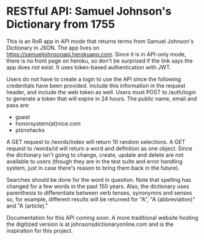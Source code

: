 # RESTful API: Samuel Johnson's Dictionary from 1755

This is an RoR app in API mode that returns terms from Samuel Johnson's Dictionary in JSON. The app lives on https://samueljohnsonapi.herokuapp.com. Since it is in API-only mode, there is no front page on heroku, so don't be surprised if the link says the app does not exist. It uses token-based authentication with JWT.

Users do not have to create a login to use the API since the following credentials have been provided. Include this information in the request header, and include the web token as well. Users must POST to /auth/login to generate a token that will expire in 24 hours. The public name, email and pass are:  

* guest
* honorsystem(at)nice.com
* plznohacks

A GET request to /words/index will return 10 random selections. A GET request to /words/id will return a word and definition as one object. Since the dictionary isn't going to change, create, update and delete are not available to users (though they are in the test suite and error handling system, just in case there's reason to bring them back in the future). 

Searches should be done for the word in question. Note that spelling has changed for a few words in the past 150 years. Also, the dictionary uses parenthesis to differentiate between verb tenses, synonymns and senses so, for example, different results will be returned for "A", "A (abbreviation)" and "A (article)."

Documentation for this API coming soon. A more traditional website hosting the digitized version is at johnsonsdictionaryonline.com and is the inspiration for this project. 
